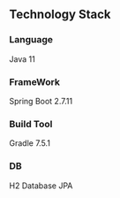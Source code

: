 ## Technology Stack
### Language
Java 11

### FrameWork
Spring Boot 2.7.11

### Build Tool
Gradle 7.5.1

### DB
H2 Database
JPA
